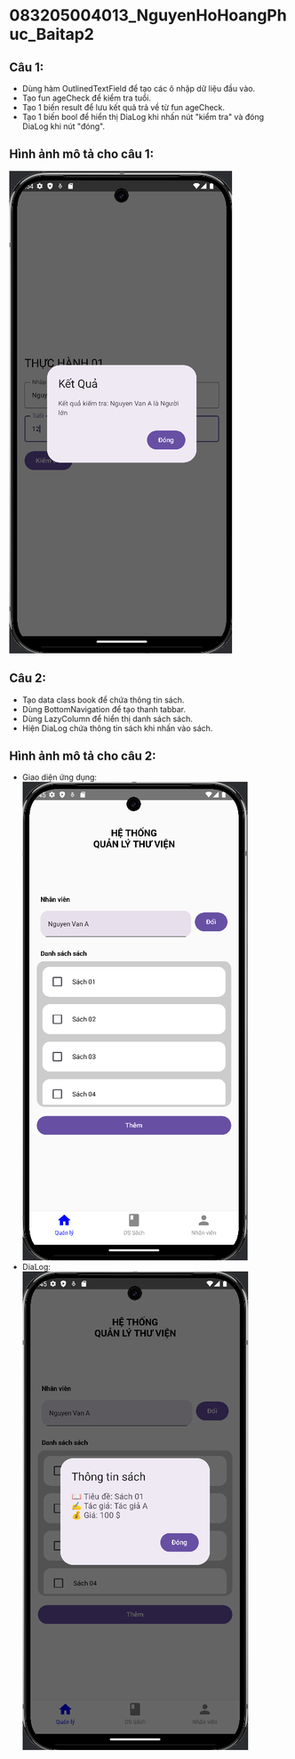 # 083205004013_NguyenHoHoangPhuc_Baitap2
## Câu 1:
- Dùng hàm OutlinedTextField để tạo các ô nhập dữ liệu đầu vào.
- Tạo fun ageCheck để kiểm tra tuổi.
- Tạo 1 biến result để lưu kết quả trả về từ fun ageCheck.
- Tạo 1 biến bool để hiển thị DiaLog khi nhấn nút "kiểm tra" và đóng DiaLog khi nút "đóng".
## Hình ảnh mô tả cho câu 1:  
![img.png](img.png)  
  
## Câu 2:
- Tạo data class book để chứa thông tin sách.
- Dùng BottomNavigation để tạo thanh tabbar.
- Dùng LazyColumn để hiển thị danh sách sách.
- Hiện DiaLog chứa thông tin sách khi nhấn vào sách.
## Hình ảnh mô tả cho câu 2: 
- Giao diện ứng dụng:  
![img_1.png](img_1.png)
- DiaLog:  
![img_2.png](img_2.png)